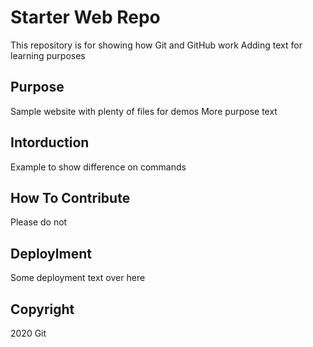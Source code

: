 # Starter Web Repo

This repository is for showing how Git and GitHub work
Adding text for learning purposes

## Purpose

Sample website with plenty of files for demos
More purpose text

## Intorduction

Example to show difference on commands

## How To Contribute

Please do not

## Deploylment

Some deployment text over here

## Copyright

2020 Git